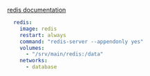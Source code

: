 [redis documentation](https://hub.docker.com/_/redis)
```yaml
  redis:
    image: redis
    restart: always
    command: "redis-server --appendonly yes"
    volumes:
      - "/srv/main/redis:/data"
    networks:
      - database
```
